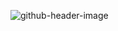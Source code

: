 
![github-header-image](https://github.com/user-attachments/assets/fad707ca-6d13-407e-a97a-2711b6158f33)
